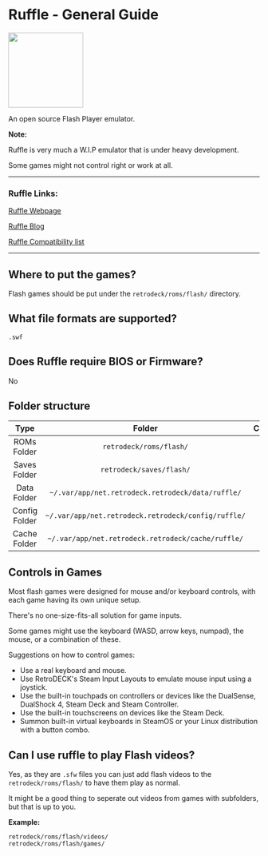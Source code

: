 # Ruffle - General Guide

<img src="../../../wiki_images/logos/ruffle-logo.svg" width="150">

An open source Flash Player emulator.

**Note:** 

Ruffle is very much a W.I.P emulator that is under heavy development. 

Some games might not control right or work at all.

---

### Ruffle Links:


[Ruffle Webpage](https://ruffle.rs/)

[Ruffle Blog](https://ruffle.rs/blog)

[Ruffle Compatibility list](https://ruffle.rs/compatibility)


---

## Where to put the games?

Flash games should be put under the `retrodeck/roms/flash/` directory.

## What file formats are supported?

`.swf`

## Does Ruffle require BIOS or Firmware?

No

## Folder structure

| Type    | Folder                 |          Comment     | 
|  :---:  | :---:                  |             :---:     |
| ROMs Folder |`retrodeck/roms/flash/` |                               | 
| Saves Folder |`retrodeck/saves/flash/` |                               | 
| Data Folder |`~/.var/app/net.retrodeck.retrodeck/data/ruffle/`   | |
| Config Folder |`~/.var/app/net.retrodeck.retrodeck/config/ruffle/`   | |
| Cache Folder |`~/.var/app/net.retrodeck.retrodeck/cache/ruffle/`   | |

## Controls in Games

Most flash games were designed for mouse and/or keyboard controls, with each game having its own unique setup. 

There's no one-size-fits-all solution for game inputs. 

Some games might use the keyboard (WASD, arrow keys, numpad), the mouse, or a combination of these.

Suggestions on how to control games:

- Use a real keyboard and mouse.
- Use RetroDECK's Steam Input Layouts to emulate mouse input using a joystick.
- Use the built-in touchpads on controllers or devices like the DualSense, DualShock 4, Steam Deck and Steam Controller.
- Use the built-in touchscreens on devices like the Steam Deck.
- Summon built-in virtual keyboards in SteamOS or your Linux distribution with a button combo.

## Can I use ruffle to play Flash videos?

Yes, as they are `.sfw` files you can just add flash videos to the `retrodeck/roms/flash/` to have them play as normal. 

It might be a good thing to seperate out videos from games with subfolders, but that is up to you. 

**Example:**

```
retrodeck/roms/flash/videos/
retrodeck/roms/flash/games/
```


